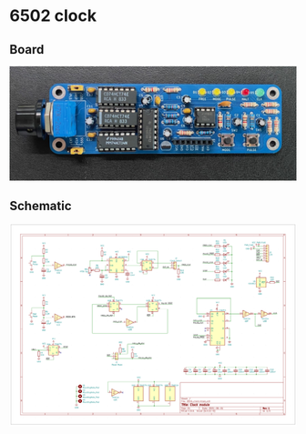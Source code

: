 # 6502 clock

## Board

![board](./images/board.jpg)

## Schematic

![schematic](./images/schematic.png)
